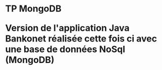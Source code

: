 <h1>TP MongoDB</tp>

<p>Version de l'application Java Bankonet réalisée cette fois ci avec une base de données NoSql (MongoDB)</p>
